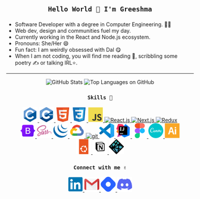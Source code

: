 <div align="center">
  <h2>

    Hello World 👋 I'm Greeshma

  </h2>
</div>

- Software Developer with a degree in Computer Engineering. 👩‍🎓
- Web dev, design and communities fuel my day.
- Currently working in the React and Node.js ecosystem.
- Pronouns: She/Her 😄
- Fun fact: I am weirdly obsessed with Dal 😋
- When I am not coding, you will find me reading 📖, scribbling some poetry ✍ or talking IRL⭐.
---

<div align="center">
  
  ![GitHub Stats](http://github-profile-summary-cards.vercel.app/api/cards/stats?username=greeshma2903&theme=github_dark)
  ![Top Languages on GitHub](http://github-profile-summary-cards.vercel.app/api/cards/most-commit-language?username=greeshma2903&theme=github_dark)

<div>

<div align="center">
  <h3>
    
    Skills 💪
    
  </h3>

  <a href="https://devdocs.io/c/" target="_blank" rel="noopener">
    <img src="https://github.com/devicons/devicon/blob/master/icons/c/c-original.svg" width="40" height="40" title="C-lanuage" alt="C lang" />
  </a>

  <a href="https://www.w3schools.com/cpp/" target="_blank" rel="noopener">
    <img src="https://github.com/devicons/devicon/blob/master/icons/cplusplus/cplusplus-original.svg" alt="c++" title="c++" width="40" height="40"/>
  </a> 
  
  <a href="https://developer.mozilla.org/en-US/docs/Web/HTML" target="_blank" rel="noopener">
    <img src="https://github.com/devicons/devicon/blob/master/icons/html5/html5-original.svg" alt="html5" width="40" height="40" title="HTML5"/>
  </a>
  
  <a href="https://developer.mozilla.org/en-US/docs/Web/CSS" target="_blank" rel="noopener">
    <img src="https://github.com/devicons/devicon/blob/master/icons/css3/css3-original.svg" alt="css3" width="40" height="40" title="CSS3"/>
  </a>

  <a href="https://developer.mozilla.org/en-US/docs/Web/JavaScript" target="_blank" rel="noopener">
    <img src="https://github.com/devicons/devicon/blob/master/icons/javascript/javascript-original.svg" alt="javascript" width="40" height="40"/>
  </a>

  <a href="https://react.dev" target="_blank" rel="noopener">
    <img src="https://cdn.jsdelivr.net/gh/devicons/devicon/icons/react/react-original.svg" width="40" height="40" alt="React.js"/>
  </a>

  <a href="https://nextjs.org/" target="_blank" rel="noopener">
    <img src="https://cdn.jsdelivr.net/gh/devicons/devicon/icons/nextjs/nextjs-original.svg" width="40" height="40" alt="Next.js"/>
  </a>

  <a href="https://redux.js.org/" target="_blank" rel="noopener">
    <img src="https://cdn.jsdelivr.net/gh/devicons/devicon/icons/redux/redux-original.svg" width="40" height="40" alt="Redux"/>
  </a>
<!--  tools  -->
  <br>
  <a href="https://getbootstrap.com/" target="_blank">
    <img src="https://github.com/devicons/devicon/blob/master/icons/bootstrap/bootstrap-original.svg" width="40" height="40" alt="bootstrap" title="bootstrap"/>
  </a>
  
  <a href="https://sass-lang.com/" target="_blank" rel="noopener">
    <img src="https://github.com/devicons/devicon/blob/master/icons/sass/sass-original.svg" width="40" height="40" alt="sass" title="sass"/>
  </a>
  
  <a href="https://jquery.com/" target="_blank" rel="noopener">
    <img src="https://github.com/devicons/devicon/blob/master/icons/jquery/jquery-original.svg" alt="jquery" width="40" height="40"/>
  </a>
  
  <a href="https://cloud.google.com/docs/" target="_blank" rel="noopener">
    <img src="https://github.com/devicons/devicon/blob/master/icons/googlecloud/googlecloud-original.svg" width="40" height="40" title="Google Cloud Platform" alt="google cloud platform"/>
  </a>

  <a href="https://git-scm.com/" target="_blank" rel="noopener">
    <img src="https://www.vectorlogo.zone/logos/git-scm/git-scm-icon.svg" title="git" alt="git" width="40" height="40"/>
  </a>

  <a href="https://code.visualstudio.com/" target="_blank" rel="noopener">
    <img src="https://github.com/devicons/devicon/blob/master/icons/vscode/vscode-original.svg" alt="vs code" title="vs code" width="40" height="40"/>
  </a>

  <a href="https://www.jetbrains.com/idea/" target="_blank" rel="noopener">
    <img src="https://github.com/devicons/devicon/blob/master/icons/intellij/intellij-original.svg" alt="intellij" width="40" height="40"/>
  </a>

  <a href="https://www.figma.com/" target="_blank" rel="noopener">
    <img src="https://github.com/devicons/devicon/blob/master/icons/figma/figma-original.svg" alt="figma" title="figma" width="40" height="40"/>
  </a>

  <a href="https://www.canva.com/" target="_blank" rel="noopener">
    <img src="https://github.com/devicons/devicon/blob/master/icons/canva/canva-original.svg" width="40" height="40" alt="canva" title="canva"/>
  </a>
  
  <a href="https://helpx.adobe.com/in/illustrator/user-guide.html" target="_blank" rel="noopener">
    <img src="https://github.com/devicons/devicon/blob/master/icons/illustrator/illustrator-plain.svg" width="40" height="40" alt="adobe illustrator" title="illustrator"/>
  </a>
  
<!--  other skills  -->
  <br>
  <a href="https://ubuntu.com/" target="_blank" rel="noopener">
    <img src="https://github.com/devicons/devicon/blob/master/icons/ubuntu/ubuntu-plain.svg" width="40" height="40" alt="ubuntu"/>
  </a>
  
  <a href="https://notion.so" target="_blank" rel="noopener">
    <img src="./images/notion.svg" width="40" height="40" alt="notion" title="notion"/>
  </a>
  
  <a href="https://docs.netlify.com/" target="_blank" rel="noopener">
    <img src="./images/netlify.svg" width="40" height="40" alt="netlify" title="netlify"/>
  </a>

</div>

<div align="center">
  <h3>
    
    Connect with me ✌
    
  </h3>
  
  <a href="https://www.linkedin.com/in/m-greeshma/" target="_blank" rel="noopener">
    <img src="https://github.com/devicons/devicon/blob/master/icons/linkedin/linkedin-original.svg" alt="linkedin" title="linkedin" width="40" height="40" />
  </a>

  <a href="mailto:greeshmam@duck.com">
    <img src="./images/gmail.svg" alt="gmail" title="gmail" width="40" height="40" />
  </a>

  <a href="https://gree.hashnode.dev/" target="_blank" rel="noopener">
    <img src="./images/hashnode.png" alt="hashnode blog" title="hashnode" width="40" height="40" />
  </a>

  <a href="https://discord.com/users/748202877566320750" target="_blank" rel="noopener">
    <img src="./images/discord.png" alt="hashnode blog" title="hashnode" width="40" height="40" />
  </a>

</div>
